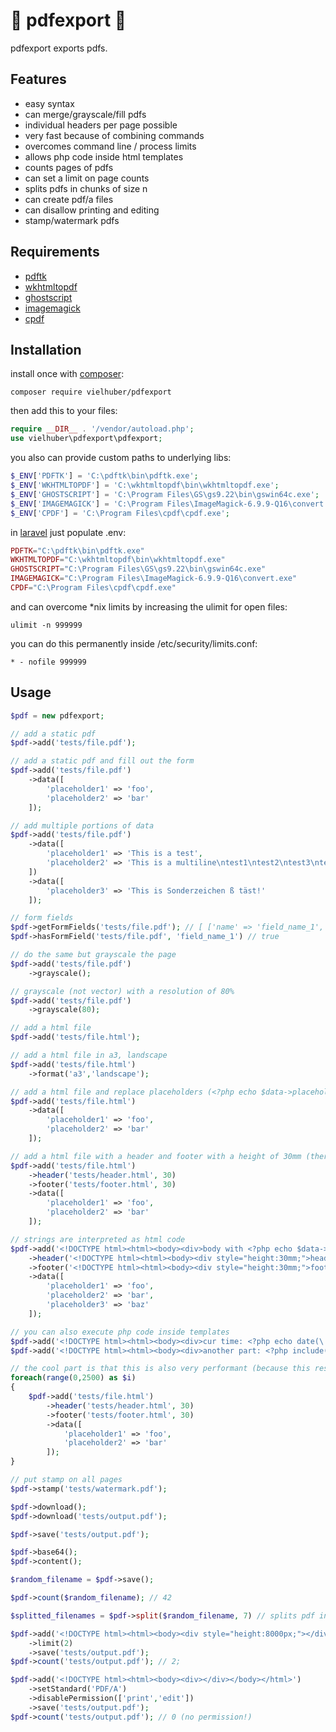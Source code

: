 # 🍊 pdfexport 🍊

pdfexport exports pdfs.

## Features

-   easy syntax
-   can merge/grayscale/fill pdfs
-   individual headers per page possible
-   very fast because of combining commands
-   overcomes command line / process limits
-   allows php code inside html templates
-   counts pages of pdfs
-   can set a limit on page counts
-   splits pdfs in chunks of size n
-   can create pdf/a files
-   can disallow printing and editing
-   stamp/watermark pdfs

## Requirements

-   [pdftk](https://www.pdflabs.com/tools/pdftk-the-pdf-toolkit/)
-   [wkhtmltopdf](https://wkhtmltopdf.org/)
-   [ghostscript](https://www.ghostscript.com/)
-   [imagemagick](https://www.imagemagick.org/)
-   [cpdf](http://community.coherentpdf.com/)

## Installation

install once with [composer](https://getcomposer.org/):

```
composer require vielhuber/pdfexport
```

then add this to your files:

```php
require __DIR__ . '/vendor/autoload.php';
use vielhuber\pdfexport\pdfexport;
```

you also can provide custom paths to underlying libs:

```php
$_ENV['PDFTK'] = 'C:\pdftk\bin\pdftk.exe';
$_ENV['WKHTMLTOPDF'] = 'C:\wkhtmltopdf\bin\wkhtmltopdf.exe';
$_ENV['GHOSTSCRIPT'] = 'C:\Program Files\GS\gs9.22\bin\gswin64c.exe';
$_ENV['IMAGEMAGICK'] = 'C:\Program Files\ImageMagick-6.9.9-Q16\convert.exe';
$_ENV['CPDF'] = 'C:\Program Files\cpdf\cpdf.exe';
```

in [laravel](https://www.laravel.org) just populate .env:

```php
PDFTK="C:\pdftk\bin\pdftk.exe"
WKHTMLTOPDF="C:\wkhtmltopdf\bin\wkhtmltopdf.exe"
GHOSTSCRIPT="C:\Program Files\GS\gs9.22\bin\gswin64c.exe"
IMAGEMAGICK="C:\Program Files\ImageMagick-6.9.9-Q16\convert.exe"
CPDF="C:\Program Files\cpdf\cpdf.exe"
```

and can overcome \*nix limits by increasing the ulimit for open files:

```
ulimit -n 999999
```

you can do this permanently inside /etc/security/limits.conf:

```
* - nofile 999999
```

## Usage

```php
$pdf = new pdfexport;

// add a static pdf
$pdf->add('tests/file.pdf');

// add a static pdf and fill out the form
$pdf->add('tests/file.pdf')
    ->data([
        'placeholder1' => 'foo',
        'placeholder2' => 'bar'
    ]);

// add multiple portions of data
$pdf->add('tests/file.pdf')
    ->data([
        'placeholder1' => 'This is a test',
        'placeholder2' => 'This is a multiline\ntest1\ntest2\ntest3\ntest4\ntest5\ntest6\ntest7\ntest8\ntest9\ntest10'
    ])
    ->data([
        'placeholder3' => 'This is Sonderzeichen ß täst!'
    ]);

// form fields
$pdf->getFormFields('tests/file.pdf'); // [ ['name' => 'field_name_1', 'type' => 'Text'], ... ]
$pdf->hasFormField('tests/file.pdf', 'field_name_1') // true

// do the same but grayscale the page
$pdf->add('tests/file.pdf')
    ->grayscale();

// grayscale (not vector) with a resolution of 80%
$pdf->add('tests/file.pdf')
    ->grayscale(80);

// add a html file
$pdf->add('tests/file.html');

// add a html file in a3, landscape
$pdf->add('tests/file.html')
    ->format('a3','landscape');

// add a html file and replace placeholders (<?php echo $data->placeholder; ?>)
$pdf->add('tests/file.html')
    ->data([
        'placeholder1' => 'foo',
        'placeholder2' => 'bar'
    ]);

// add a html file with a header and footer with a height of 30mm (there also can be placeholders in the header/footer)
$pdf->add('tests/file.html')
    ->header('tests/header.html', 30)
    ->footer('tests/footer.html', 30)
    ->data([
        'placeholder1' => 'foo',
        'placeholder2' => 'bar'
    ]);

// strings are interpreted as html code
$pdf->add('<!DOCTYPE html><html><body><div>body with <?php echo $data->placeholder1; ?></div></body></html>')
    ->header('<!DOCTYPE html><html><body><div style="height:30mm;">header with <?php echo $data->placeholder2; ?></div></body></html>')
    ->footer('<!DOCTYPE html><html><body><div style="height:30mm;">footer with <?php echo $data->placeholder3; ?></div></body></html>')
    ->data([
        'placeholder1' => 'foo',
        'placeholder2' => 'bar',
        'placeholder3' => 'baz'
    ]);

// you can also execute php code inside templates
$pdf->add('<!DOCTYPE html><html><body><div>cur time: <?php echo date(\'Y-m-d\'); ?></div></body></html>');
$pdf->add('<!DOCTYPE html><html><body><div>another part: <?php include(\'tests/part.html\'); ?></div></body></html>');

// the cool part is that this is also very performant (because this results only in only a few subcommands)
foreach(range(0,2500) as $i)
{
    $pdf->add('tests/file.html')
        ->header('tests/header.html', 30)
        ->footer('tests/footer.html', 30)
        ->data([
            'placeholder1' => 'foo',
            'placeholder2' => 'bar'
        ]);
}

// put stamp on all pages
$pdf->stamp('tests/watermark.pdf');

$pdf->download();
$pdf->download('tests/output.pdf');

$pdf->save('tests/output.pdf');

$pdf->base64();
$pdf->content();

$random_filename = $pdf->save();

$pdf->count($random_filename); // 42

$splitted_filenames = $pdf->split($random_filename, 7) // splits pdf in 6 chunks of size 7

$pdf->add('<!DOCTYPE html><html><body><div style="height:8000px;"></div></body></html>')
    ->limit(2)
    ->save('tests/output.pdf');
$pdf->count('tests/output.pdf'); // 2;

$pdf->add('<!DOCTYPE html><html><body><div></div></body></html>')
    ->setStandard('PDF/A')
    ->disablePermission(['print','edit'])
    ->save('tests/output.pdf');
$pdf->count('tests/output.pdf'); // 0 (no permission!)

```
